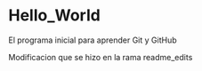 # Hello_World
El programa inicial para aprender Git y GitHub

Modificacion que se hizo en la rama readme_edits
